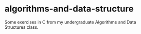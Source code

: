 # algorithms-and-data-structure
Some exercises in C from my undergraduate Algorithms and Data Structures class. 
